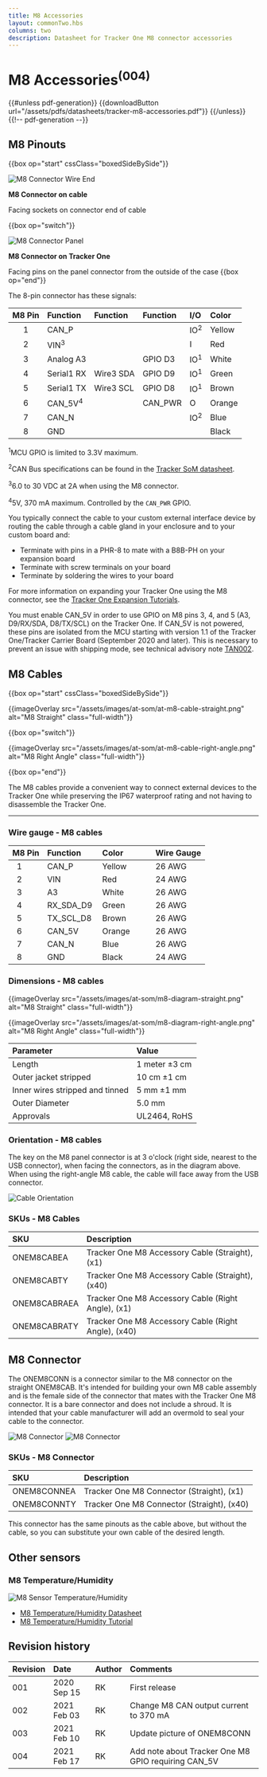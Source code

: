 ```yaml
---
title: M8 Accessories
layout: commonTwo.hbs
columns: two
description: Datasheet for Tracker One M8 connector accessories
---
```


# M8 Accessories<sup>(004)</sup>

{{#unless pdf-generation}}
{{downloadButton url="/assets/pdfs/datasheets/tracker-m8-accessories.pdf"}}
{{/unless}} {{!-- pdf-generation --}}

## M8 Pinouts

{{box op="start" cssClass="boxedSideBySide"}}

![M8 Connector Wire End](/assets/images/at-som/M8-connector-wire.png)

**M8 Connector on cable**

Facing sockets on connector end of cable

{{box op="switch"}}

![M8 Connector Panel](/assets/images/at-som/M8-connector.png)

**M8 Connector on Tracker One**

Facing pins on the panel connector from the outside of the case
{{box op="end"}}

The 8-pin connector has these signals:

| M8 Pin | Function   | Function  | Function  | I/O | Color |
| :----: | :-------   | :-------  | :-------  | :--- | :--- |
| 1      | CAN_P      |           |           | IO<sup>2</sup> | Yellow |
| 2      | VIN<sup>3</sup> |      |           | I | Red |
| 3      | Analog A3  |           | GPIO D3   | IO<sup>1</sup> | White |
| 4      | Serial1 RX | Wire3 SDA | GPIO D9   | IO<sup>1</sup> | Green |
| 5      | Serial1 TX | Wire3 SCL | GPIO D8   | IO<sup>1</sup> | Brown |
| 6      | CAN_5V<sup>4</sup> |   | CAN_PWR   | O | Orange |
| 7      | CAN_N      |           |           | IO<sup>2</sup> | Blue |
| 8      | GND        |           |           |   | Black |
    
<sup>1</sup>MCU GPIO is limited to 3.3V maximum.

<sup>2</sup>CAN Bus specifications can be found in the [Tracker SoM datasheet](/reference/datasheets/tracker/tracker-som-datasheet/#can-specifications). 

<sup>3</sup>6.0 to 30 VDC at 2A when using the M8 connector.

<sup>4</sup>5V, 370 mA maximum. Controlled by the `CAN_PWR` GPIO.

You typically connect the cable to your custom external interface device by routing the cable through a cable gland in your enclosure and to your custom board and:

- Terminate with pins in a PHR-8 to mate with a B8B-PH on your expansion board
- Terminate with screw terminals on your board
- Terminate by soldering the wires to your board

For more information on expanding your Tracker One using the M8 connector, see the [Tracker One Expansion Tutorials](/hardware/tracker/tracker-one-expansion/).

You must enable CAN_5V in order to use GPIO on M8 pins 3, 4, and 5 (A3, D9/RX/SDA, D8/TX/SCL) on the Tracker One. If CAN_5V is not powered, these pins are isolated from the MCU starting with version 1.1 of the Tracker One/Tracker Carrier Board (September 2020 and later). This is necessary to prevent an issue with shipping mode, see technical advisory note [TAN002](/reference/technical-advisory-notices/tan002-tracker-one-v10-shipping-mode/).

## M8 Cables

{{box op="start" cssClass="boxedSideBySide"}}

{{imageOverlay src="/assets/images/at-som/at-m8-cable-straight.png" alt="M8 Straight" class="full-width"}}

{{box op="switch"}}

{{imageOverlay src="/assets/images/at-som/at-m8-cable-right-angle.png" alt="M8 Right Angle" class="full-width"}}

{{box op="end"}}

The M8 cables provide a convenient way to connect external devices to the Tracker One while preserving the IP67 waterproof rating and not having to disassemble the Tracker One.

---

### Wire gauge - M8 cables

| M8 Pin | Function  | Color          | Wire Gauge |
| :----: | :-------- | :------------- | :--------- |
| 1      | CAN_P     | Yellow         | 26 AWG |
| 2      | VIN       | Red            | 24 AWG |
| 3      | A3        | White          | 26 AWG | 
| 4      | RX_SDA_D9 | Green          | 26 AWG |
| 5      | TX_SCL_D8 | Brown          | 26 AWG |
| 6      | CAN_5V    | Orange         | 26 AWG |
| 7      | CAN_N     | Blue           | 26 AWG |
| 8      | GND       | Black          | 24 AWG |

### Dimensions - M8 cables

{{imageOverlay src="/assets/images/at-som/m8-diagram-straight.png" alt="M8 Straight" class="full-width"}}

{{imageOverlay src="/assets/images/at-som/m8-diagram-right-angle.png" alt="M8 Right Angle" class="full-width"}}

| Parameter | Value |
| :--- | :--- |
| Length | 1 meter &plusmn;3 cm |
| Outer jacket stripped | 10 cm &plusmn;1 cm |
| Inner wires stripped and tinned | 5 mm &plusmn;1 mm |
| Outer Diameter | 5.0 mm |
| Approvals | UL2464, RoHS |

### Orientation - M8 cables

The key on the M8 panel connector is at 3 o'clock (right side, nearest to the USB connector), when facing the connectors, as in the diagram above. When using the right-angle M8 cable, the cable will face away from the USB connector.

![Cable Orientation](/assets/images/at-som/tracker-one-iso-closed-plugged.jpg)

### SKUs - M8 Cables

| SKU  | Description |
| :--- | :--- |
| ONEM8CABEA | Tracker One M8 Accessory Cable (Straight), (x1) |
| ONEM8CABTY | Tracker One M8 Accessory Cable (Straight), (x40) |
| ONEM8CABRAEA | Tracker One M8 Accessory Cable (Right Angle), (x1) |
| ONEM8CABRATY | Tracker One M8 Accessory Cable (Right Angle), (x40) |



## M8 Connector 

The ONEM8CONN is a connector similar to the M8 connector on the straight ONEM8CAB. It's intended for building your own M8 cable assembly and is the female side of the connector that mates with the Tracker One M8 connector. It is a bare connector and does not include a shroud. It is intended that your cable manufacturer will add an overmold to seal your cable to the connector.

![M8 Connector](/assets/images/at-som/at-m8-connector1.png)
![M8 Connector](/assets/images/at-som/at-m8-connector2.png)


### SKUs - M8 Connector

| SKU  | Description |
| :--- | :--- |
| ONEM8CONNEA | Tracker One M8 Connector (Straight), (x1) |
| ONEM8CONNTY | Tracker One M8 Connector (Straight), (x40) |

This connector has the same pinouts as the cable above, but without the cable, so you can substitute your own cable of the desired length.


## Other sensors

### M8 Temperature/Humidity

![M8 Sensor Temperature/Humidity](/assets/images/tracker/m8-temp-humidity.png)

- [M8 Temperature/Humidity Datasheet](/reference/datasheets/tracker/m8-temperature-humidity/)
- [M8 Temperature/Humidity Tutorial](/hardware/tracker/m8-temperature-humidity/)



## Revision history

| Revision | Date | Author | Comments |
|:---------|:-----|:-------|:---------|
| 001      | 2020 Sep 15 | RK | First release |
| 002      | 2021 Feb 03 | RK | Change M8 CAN output current to 370 mA |
| 003      | 2021 Feb 10 | RK | Update picture of ONEM8CONN |
| 004      | 2021 Feb 17 | RK | Add note about Tracker One M8 GPIO requiring CAN_5V |
